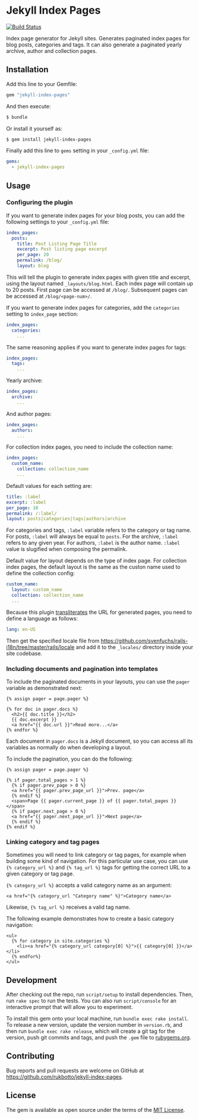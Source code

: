 # Jekyll Index Pages

[![Build Status](https://travis-ci.org/rukbotto/jekyll-index-pages.svg?branch=master)](https://travis-ci.org/rukbotto/jekyll-index-pages)

Index page generator for Jekyll sites. Generates paginated index pages for blog
posts, categories and tags. It can also generate a paginated yearly archive,
author and collection pages.

## Installation

Add this line to your Gemfile:

```ruby
gem "jekyll-index-pages"
```

And then execute:

```sh
$ bundle
```

Or install it yourself as:

```sh
$ gem install jekyll-index-pages
```

Finally add this line to `gems` setting in your `_config.yml` file:

```yaml
gems:
  - jekyll-index-pages
```

## Usage

### Configuring the plugin

If you want to generate index pages for your blog posts, you can add the
following settings to your `_config.yml` file:

```yaml
index_pages:
  posts:
    title: Post Listing Page Title
    excerpt: Post listing page excerpt
    per_page: 20
    permalink: /blog/
    layout: blog
```

This will tell the plugin to generate index pages with given title and excerpt,
using the layout named `_layouts/blog.html`. Each index page will contain up to
20 posts. First page can be accessed at `/blog/`. Subsequent pages can be
accessed at `/blog/<page-num>/`.

If you want to generate index pages for categories, add the `categories`
setting to `index_page` section:

```yaml
index_pages:
  categories:
    ...
```

The same reasoning applies if you want to generate index pages for tags:

```yaml
index_pages:
  tags:
    ...
```

Yearly archive:

```yaml
index_pages:
  archive:
    ...
```

And author pages:

```yaml
index_pages:
  authors:
    ...
```

For collection index pages, you need to include the collection name:

```yaml
index_pages:
  custom_name:
    collection: collection_name
    ...
```

Default values for each setting are:

```yaml
title: :label
excerpt: :label
per_page: 10
permalink: /:label/
layout: posts|categories|tags|authors|archive
```

For categories and tags, `:label` variable refers to the category or tag name.
For posts, `:label` will always be equal to `posts`. For the archive, `:label`
refers to any given year. For authors, `:label` is the author name. `:label`
value is slugified when composing the permalink.

Default value for layout depends on the type of index page. For collection
index pages, the default layout is the same as the custon name used to define
the collection config:

```yaml
custom_name:
  layout: custom_name
  collection: collection_name
  ...
```

Because this plugin [transliterates](http://stackoverflow.com/a/20586777) the
URL for generated pages, you need to define a language as follows:

```yaml
lang: en-US
```

Then get the specified locale file from
https://github.com/svenfuchs/rails-i18n/tree/master/rails/locale and add it to
the `_locales/` directory inside your site codebase.

### Including documents and pagination into templates

To include the paginated documents in your layouts, you can use the `pager`
variable as demonstrated next:

```liquid
{% assign pager = page.pager %}

{% for doc in pager.docs %}
  <h2>{{ doc.title }}</h2>
  {{ doc.excerpt }}
  <a href="{{ doc.url }}">Read more...</a>
{% endfor %}
```

Each document in `pager.docs` is a Jekyll document, so you can access all its
variables as normally do when developing a layout.

To include the pagination, you can do the following:

```liquid
{% assign pager = page.pager %}

{% if pager.total_pages > 1 %}
  {% if pager.prev_page > 0 %}
  <a href="{{ pager.prev_page_url }}">Prev. page</a>
  {% endif %}
  <span>Page {{ pager.current_page }} of {{ pager.total_pages }}</span>
  {% if pager.next_page > 0 %}
  <a href="{{ pager.next_page_url }}">Next page</a>
  {% endif %}
{% endif %}
```

### Linking category and tag pages

Sometimes you will need to link category or tag pages, for example when
building some kind of navigation. For this particular use case, you can use `{%
category_url %}` and `{% tag_url %}` tags for getting the correct URL to a
given category or tag page.

`{% category_url %}` accepts a valid category name as an argument:

```liquid
<a href="{% category_url "Category name" %}">Category name</a>
```

Likewise, `{% tag_url %}` receives a valid tag name.

The following example demonstrates how to create a basic category navigation:

```liquid
<ul>
  {% for category in site.categories %}
    <li><a href="{% category_url category[0] %}">{{ category[0] }}</a></li>
  {% endfor%}
</ul>
```

## Development

After checking out the repo, run `script/setup` to install dependencies. Then,
run `rake spec` to run the tests. You can also run `script/console` for an
interactive prompt that will allow you to experiment.

To install this gem onto your local machine, run `bundle exec rake install`. To
release a new version, update the version number in `version.rb`, and then run
`bundle exec rake release`, which will create a git tag for the version, push
git commits and tags, and push the `.gem` file to
[rubygems.org](https://rubygems.org).

## Contributing

Bug reports and pull requests are welcome on GitHub at
https://github.com/rukbotto/jekyll-index-pages.

## License

The gem is available as open source under the terms of the [MIT
License](http://opensource.org/licenses/MIT).

